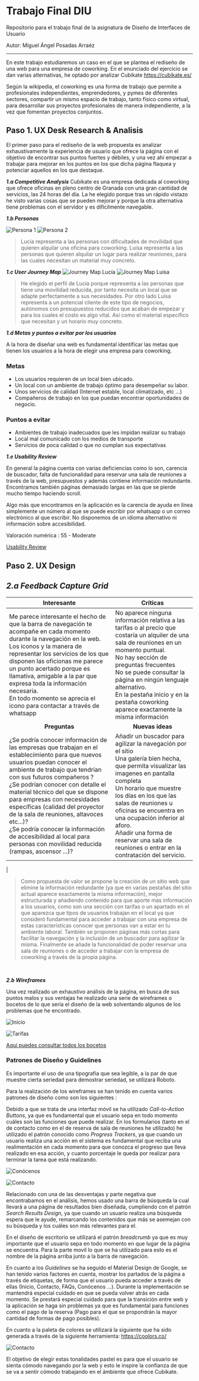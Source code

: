 # Trabajo Final DIU
Repositorio para el trabajo final de la asignatura de Diseño de Interfaces de Usuario

Autor: Miguel Ángel Posadas Arraéz

----- 

En este trabajo estudiaremos un caso en el que se plantea el rediseño de una web para una empresa de coworking. En el enunciado del ejercicio se dan varias alternativas, he optado por analizar Cubikate https://cubikate.es/

Según la wikipedia, el coworking es una forma de trabajo que permite a profesionales independientes, emprendedores, y pymes de diferentes sectores, compartir un mismo espacio de trabajo, tanto físico como virtual, para desarrollar sus proyectos profesionales de manera independiente, a la vez que fomentan proyectos conjuntos.


## Paso 1. UX Desk Research & Analisis 

El primer paso para el rediseño de la web propuesta es analizar exhaustivamente la experiencia de usuario que ofrece la página con el objetivo de encontrar sus puntos fuertes y débiles, y una vez ahí empezar a trabajar para mejorar en los puntos en los que dicha página flaquea y potenciar aquellos en los que destaque.

_**1.a Competitive Analysis**_
Cubikate es una empresa dedicada al coworking que ofrece oficinas en pleno centro de Granada con una gran cantidad de servicios, las 24 horas del día. La he elegido porque tras un rápido vistazo he visto varias cosas que se pueden mejorar y porque la otra alternativa tiene problemas con el servidor y es dificilmente navegable.

_**1.b Personas**_

![Persona 1](img/LuciaGarcia.png)
![Persona 2](img/LuisaDiaz.png)


> Lucía representa a las personas con dificultades de movilidad que quieren alquilar una oficina para coworking.
Luisa representa a las personas que quieren alquilar un lugar para realizar reuniones, para las cuales necesitan un material muy concreto.

_**1.c User Journey Map**_
![Journey Map Lucía](img/JourneyMapLucia.png)
![Journey Map Luisa](img/JourneyMapLuisa.png)

>He elegido el perfil de Lucía porque representa a las personas que tiene una movilidad reducida, por tanto necesita un local que se adapte perfectamente a sus necesidades. Por otro lado Luisa representa a un potencial cliente de este tipo de negocios, autónomos con presupuestos reducidos que acaban de empezar y para los cuales el costo es algo vital. Así como el material específico que necesitan y un horario muy concreto.

_**1.d Metas y puntos a evitar por los usuarios**_

A la hora de diseñar una web es fundamental identificar las metas que tienen los usuarios a la hora de elegir una empresa para coworking.

### Metas

- Los usuarios requieren de un local bien ubicado.
- Un local con un ambiente de trabajo óptimo para desempeñar su labor.
- Unos servicios de calidad (Internet estable, local climatizado, etc ...)
- Compañeros de trabajo en los que puedan encontrar oportunidades de negocio.

### Puntos a evitar

- Ambientes de trabajo inadecuados que les impidan realizar su trabajo
- Local mal comunicado con los medios de transporte
- Servicios de poca calidad o que no cumplan sus expectativas

_**1.e Usability Review**_

En general la página cuenta con varias deficiencias como lo son, carencia de buscador, falta de funcionalidad para reservar una sala de reuniones a través de la web, presupuestos y además contiene información redundante. Encontramos también páginas demasiado largas en las que se pierde mucho tiempo haciendo scroll.

Algo más que encontramos en la aplicación es la carencia de ayuda en línea simplemente un número al que se puede escribir por whatsapp o un correo electrónico al que escribir. No disponemos de un idioma alternativo ni información sobre accesibilidad.

Valoración numérica : 55 - Moderate


[Usability Review](ValoracionUsabilidad.pdf)



## Paso 2. UX Design  


_**2.a Feedback Capture Grid**_
----

| **Interesante**<br>                                                                                                                                                                                                                                                    | **Críticas**<br>                                                                                                                                                                                                                                                                                                                                                 |
|-----|-----|
|  Me parece interesante el hecho de que la barra de navegación te acompañe en cada momento durante la navegación en la web.<br>Los iconos y la manera de representar los servicios de los que disponen las oficionas me parece un punto acertado porque es llamativa, amigable a la par que expresa toda la información necesaria.<br>En todo momento se aprecia el icono para contactar a través de whatsapp| No aparece ninguna información relativa a las tarifas o al precio que costaría un alquiler de una sala de reuniones en un momento puntual.<br> No hay sección de preguntas frecuentes <br>No se puede consultar la página en ningún lenguaje alternativo. <br> En la pestaña inicio y en la pestaña coworking aparece exactamente la misma información                                                                    |
| <div align="center">**Preguntas**</div>                                                                                                                                                                                                                                 | <div align="center">**Nuevas ideas**</div>                                                                                                                                                                                                                                                                                                                       |
| ¿Se podría conocer información de las empresas que trabajan en el establecimiento para que nuevos usuarios puedan conocer el ambiente de trabajo que tendrían con sus futuros compañeros ?<br>¿Se podrían conocer con detalle el material técnico del que se dispone para empresas con necesidades específicas (calidad del proyector de la sala de reuniones, altavoces etc...)?<br>¿Se podría conocer la información de accesibilidad al local para personas con movilidad reducida (rampas, ascensor ...)? | Añadir un buscador para agilizar la navegación por el sitio<br>Una galería bien hecha, que permita visualizar las imagenes en pantalla completa<br>Un horario que muestre los días en los que las salas de reuniones u oficinas se encuentra en una ocupación inferior al aforo.<br>Añadir una forma de reservar una sala de reuniones o entrar en la contratación del servicio.
 |

 > Como propuesta de valor se propone la creación de un sitio web que elimine la información redundante (ya que en varias pestañas del sitio actual aparece exactamente la misma información), mejor estructurada y añadiendo contenido para que aporte más información a los usuarios, como son una sección con tarifas o un apartado en el que aparezca que tipos de usuarios trabajan en el local ya que consideró fundamental para acceder a trabajar con una empresa de estas características conocer que personas van a estar en tu ambiente laboral. También se proponen páginas más cortas para facilitar la navegación y la inclusión de un buscador para agilizar la misma. Finalmente se añade la funcionalidad de poder reservar una sala de reuniones o de acceder a trabajar con la empresa de coworking a través de la propia página.

<br>

 _**2.b Wireframes**_

Una vez realizado un exhaustivo análisis de la página, en busca de sus puntos malos y sus ventajas he realizado una serie de wireframes o bocetos de lo que sería el diseño de la web solventando algunos de los problemas que he encontrado.



![Inicio](img/Wireframes/Inicio.png)
<br>

![Tarifas](img/Wireframes/Tarifas.png)
<br>


[Aquí puedes consultar todos los bocetos](img/Wireframes)


### Patrones de Diseño y Guidelines

Es importante el uso de una tipografía que sea legible, a la par de que muestre cierta seriedad para demostrar seriedad, se utilizará Roboto.

Para la realización de los wireframes se han tenido en cuenta varios patrones de diseño como son los siguientes :

Debido a que se trata de una interfaz móvil se ha utilizado *Call-to-Action Buttons*, ya que es fundamental que el usuario sepa en todo momento cuáles son las funciones que puede realizar. En los formularios (tanto en el de contacto como en el de reserva de sala de reuniones he utilizado) he utilizado el patrón conocido como *Progress Trackers*, ya que cuando un usuario realiza una acción en el sistema es fundamental que reciba una realimentación en cada momento para que conozca el progreso que lleva realizado en esa acción, y cuanto porcentaje le queda por realizar para terminar la tarea que está realizando.

![Conócenos](img/Wireframes/Conócenos.png)
<br>

![Contacto](img/Wireframes/Contacto.png)
<br>


Relacionado con una de las desventajas y parte negativa que encontrabamos en el análisis, hemos usado una barra de búsqueda la cual llevará a una página de resultados bien diseñada, cumpliendo con el patrón *Search Results Design*, ya que cuando un usuario realiza una búsqueda espera que le ayude, remarcando los contenidos que más se asemejan con su búsqueda y los cuáles son más relevantes para el.

En el diseño de escritorio se utilizará el patrón *breadcrumb* ya que es muy importante que el usuario sepa en todo momento en que lugar de la página se encuentra. Para la parte movil lo que se ha utilizado para esto es el nombre de la página arriba junto a la barra de navegación.

En cuanto a los *Guidelines* se ha seguido el Material Design de Google, se han tenido varios factores en cuenta, mostrar los partados de la página a través de etiquetas, de forma que el usuario pueda acceder a través de ellas (Inicio, Contacto, FAQs, Conócenos ...). Durante la implementación se mantendrá especial cuidado en que se pueda volver atrás en cada momento. Se prestará especial cuidado para que la transición entre web y la aplicación se haga sin problemas ya que es fundamental para funciones como el pago de la reserva (Pago para el que se propondrán la mayor cantidad de formas de pago posibles).

En cuanto a la paleta de colores se utilizará la siguiente que ha sido generada a través de la siguiente herramienta: https://coolors.co/

![Contacto](img/paletaColores.png)

El objetivo de elegir estas tonalidades pastel es para que el usuario se sienta cómodo navegando por la web y esto le inspire la confianza de que se va a sentir cómodo trabajando en el ámbiente que ofrece Cubikate.

